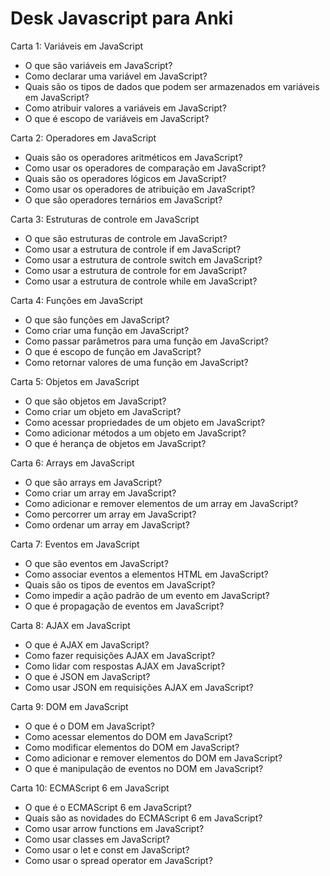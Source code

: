 # Desk Javascript para Anki

Carta 1: Variáveis em JavaScript

- O que são variáveis em JavaScript?
- Como declarar uma variável em JavaScript?
- Quais são os tipos de dados que podem ser armazenados em variáveis em JavaScript?
- Como atribuir valores a variáveis em JavaScript?
- O que é escopo de variáveis em JavaScript?

Carta 2: Operadores em JavaScript

- Quais são os operadores aritméticos em JavaScript?
- Como usar os operadores de comparação em JavaScript?
- Quais são os operadores lógicos em JavaScript?
- Como usar os operadores de atribuição em JavaScript?
- O que são operadores ternários em JavaScript?

Carta 3: Estruturas de controle em JavaScript

- O que são estruturas de controle em JavaScript?
- Como usar a estrutura de controle if em JavaScript?
- Como usar a estrutura de controle switch em JavaScript?
- Como usar a estrutura de controle for em JavaScript?
- Como usar a estrutura de controle while em JavaScript?

Carta 4: Funções em JavaScript

- O que são funções em JavaScript?
- Como criar uma função em JavaScript?
- Como passar parâmetros para uma função em JavaScript?
- O que é escopo de função em JavaScript?
- Como retornar valores de uma função em JavaScript?

Carta 5: Objetos em JavaScript

- O que são objetos em JavaScript?
- Como criar um objeto em JavaScript?
- Como acessar propriedades de um objeto em JavaScript?
- Como adicionar métodos a um objeto em JavaScript?
- O que é herança de objetos em JavaScript?

Carta 6: Arrays em JavaScript

- O que são arrays em JavaScript?
- Como criar um array em JavaScript?
- Como adicionar e remover elementos de um array em JavaScript?
- Como percorrer um array em JavaScript?
- Como ordenar um array em JavaScript?

Carta 7: Eventos em JavaScript

- O que são eventos em JavaScript?
- Como associar eventos a elementos HTML em JavaScript?
- Quais são os tipos de eventos em JavaScript?
- Como impedir a ação padrão de um evento em JavaScript?
- O que é propagação de eventos em JavaScript?

Carta 8: AJAX em JavaScript

- O que é AJAX em JavaScript?
- Como fazer requisições AJAX em JavaScript?
- Como lidar com respostas AJAX em JavaScript?
- O que é JSON em JavaScript?
- Como usar JSON em requisições AJAX em JavaScript?

Carta 9: DOM em JavaScript

- O que é o DOM em JavaScript?
- Como acessar elementos do DOM em JavaScript?
- Como modificar elementos do DOM em JavaScript?
- Como adicionar e remover elementos do DOM em JavaScript?
- O que é manipulação de eventos no DOM em JavaScript?

Carta 10: ECMAScript 6 em JavaScript

- O que é o ECMAScript 6 em JavaScript?
- Quais são as novidades do ECMAScript 6 em JavaScript?
- Como usar arrow functions em JavaScript?
- Como usar classes em JavaScript?
- Como usar o let e const em JavaScript?
- Como usar o spread operator em JavaScript?
